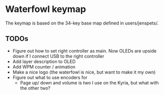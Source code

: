 # Waterfowl keymap

The keymap is based on the 34-key base map defined in users/jenspets/. 

## TODOs
- Figure out how to set right controller as main. Now OLEDs are upside down if I connect USB to the right controller
- Add layer description to OLED
- Add WPM counter / animation
- Make a nice logo (the waterfowl is nice, but want to make it my own)
- Figure out what to use encoders for
  - Page up/ down and volume is two I use on the Kyria, but what with the other two?

